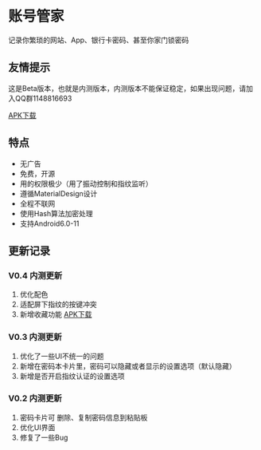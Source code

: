 # 账号管家
记录你繁琐的网站、App、银行卡密码、甚至你家门锁密码
## 友情提示
这是Beta版本，也就是内测版本，内测版本不能保证稳定，如果出现问题，请加入QQ群1148816693

[APK下载](https://github.com/sanenchen-hub/AccountBook/releases/)
## 特点
- 无广告
- 免费，开源
- 用的权限极少（用了振动控制和指纹监听）
- 遵循MaterialDesign设计
- 全程不联网
- 使用Hash算法加密处理
- 支持Android6.0-11

## 更新记录
### V0.4 内测更新
1. 优化配色
2. 适配屏下指纹的按键冲突
3. 新增收藏功能
[APK下载](https://github.com/sanenchen-hub/AccountBook/releases/tag/v0.4)

### V0.3 内测更新
1. 优化了一些UI不统一的问题
2. 新增在密码本卡片里，密码可以隐藏或者显示的设置选项（默认隐藏）
3. 新增是否开启指纹认证的设置选项

### V0.2 内测更新
1. 密码卡片可 删除、复制密码信息到粘贴板
2. 优化UI界面
3. 修复了一些Bug